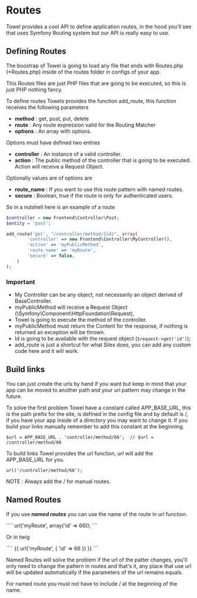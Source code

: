 Routes
======

Towel provides a cool API to define application routes, in the hood you'll see that uses Symfony Routing
system but our API is really easy to use.

## Defining Routes ##

The boostrap of Towel is going to load any file that ends with Routes.php (*Routes.php) inside of the routes folder
in configs of your app.

This Routes files are just PHP files that are going to be executed, so this is just PHP nothing fancy.

To define routes Towels provides the function add_route, this function receives the following parameters

 * **method** : get, post, put, delete
 * **route** : Any route expression valid for the Routing Matcher
 * **options** : An array with options.

Options must have defined two entries

 * **controller** : An instance of a valid controller.
 * **action** : The public method of the controller that is going to be executed. Action will receive a Request Object.

Optionally values are of options are

 * **route_name** : If you want to use this route pattern with named routes.
 * **secure** : Boolean, true if the route is only for authenticated users.

So in a nutshell here is an example of a route

````php
$controller = new Frontend\Controller\Post;
$entity = 'post';

add_route('get', "/controller/method/{id}", array(
        'controller' => new Frontend\Controller\MyController(),
        'action' => 'myPublicMethod',
        'route_name' => 'myRoute',
        'secure' => false,
    )
);
````

### Important ###

* My Controller can be any object, not necessarily an object derived of BaseController.
* myPublicMethod will receive a Request Object (\Symfony\Component\HttpFoundation\Request),
* Towel is going to execute the method of the controller.
* myPublicMethod must return the Content for the response, if nothing is returned an exception will be thrown.
* Id is going to be available with the request object (```$request->get('id')```);
* add_route is just a shortcut for what Silex does, you can add any custom code here and it will work.

## Build links ##

You can just create the urls by hand if you want but keep in mind that your app can be moved to another path and
your url pattern may change in the future.

To solve the first problem Towel have a constant called APP_BASE_URL, this is the path prefix for the site, is defined
in the config file and by default is /, if you have your app inside of a directory you may want to change it. If you build
your links manually remember to add this constant at the beginning.

````$url = APP_BASE_URL . 'controller/method/66';  // $url = /controller/method/66 ````

To build links Towel provides the url function, url will add the APP_BASE_URL for you.

```` url('/controller/method/66'); ````

NOTE : Always add the / for manual routes.


## Named Routes ##

If you use ***named routes*** you can use the name of the route in url function.

```` url('myRoute', array('id' => 66)); ```

Or in twig

```` {{ url('myRoute', { 'id' => 66 }) }} ```

Named Routes will solve the problem if the url of the patter changes, you'll only need to change the pattern in routes
and that's it, any place that use url will be updated automatically if the parameters of the url remains equals.

For named route you must not have to include / at the beginning of the name.

